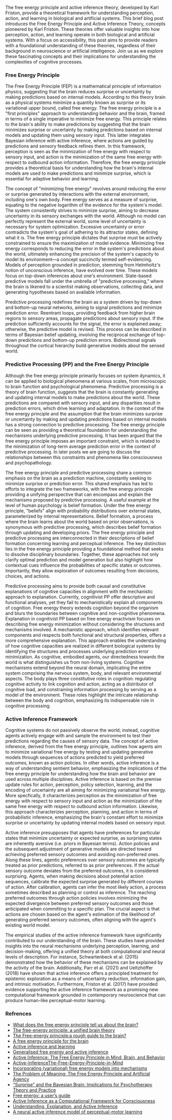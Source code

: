

The free energy principle and active inference theory, developed by Karl Friston, provide a theoretical framework for understanding perception, action, and learning in biological and artificial systems. This brief blog post introduces the Free Energy Principle and Active Inference Theory, concepts pioneered by Karl Friston. These theories offer valuable insights into how perception, action, and learning operate in both biological and artificial systems. With a focus on accessibility, this post aims to provide readers with a foundational understanding of these theories, regardless of their background in neuroscience or artificial intelligence. Join us as we explore these fascinating concepts and their implications for understanding the complexities of cognitive processes.

### Free Energy Principle

The Free Energy Principle (FEP) is a mathematical principle of information physics, suggesting that the brain reduces surprise or uncertainty by making predictions based on internal models. According to this theory brain as a physical systems minimize a quantity known as surprise or its variational upper bound, called free energy. The free energy principle is a "first principles" approach to understanding behavior and the brain, framed in terms of a single imperative to minimize free energy. This principle relates to the brain's ability to make predictions by suggesting that the brain minimizes surprise or uncertainty by making predictions based on internal models and updating them using sensory input. This latter integrates Bayesian inference with active inference, where actions are guided by predictions and sensory feedback refines them. In this framework, perception is seen as the minimization of free energy with respect to sensory input, and action is the minimization of the same free energy with respect to outbound action information. Therefore, the free energy principle provides a theoretical basis for understanding how the brain's internal models are used to make predictions and minimize surprise, which is essential for adaptive behavior and learning.

The concept of "minimizing free energy" revolves around reducing the error or surprise generated by interactions with the external environment, including one's own body. Free energy serves as a measure of surprise, equating to the negative logarithm of the evidence for the system's model. The system consistently strives to minimize surprise, aiming to decrease uncertainty in its sensory exchanges with the world. Although no model can perfectly represent the external world, some level of uncertainty is necessary for system optimization. Excessive uncertainty or error contradicts the system's goal of adhering to its attractor states, defining what it is. The free energy principle dictates that surprise must be actively constrained to ensure the maximization of model evidence. Minimizing free energy corresponds to reducing the error in the system's predictions about the world, ultimately enhancing the precision of the system's capacity to model its environment—a concept succinctly termed self-evidencing. Models of perception grounded in prediction, stemming from Helmholtz's notion of unconscious inference, have evolved over time. These models focus on top-down inferences about one's environment. State-based predictive models fall under the umbrella of "predictive processing," where the brain is likened to a scientist making observations, collecting data, and generating hypotheses based on available information.

Predictive processing redefines the brain as a system driven by top-down and bottom-up neural networks, aiming to signal predictions and minimize prediction error. Reentrant loops, providing feedback from higher brain regions to sensory areas, propagate predictions about sensory input. If the prediction sufficiently accounts for the signal, the error is explained away; otherwise, the predictive model is revised. This process can be described in terms of Bayesian belief updating, involving the reciprocal exchange of top-down predictions and bottom-up prediction errors. Bidirectional signals throughout the cortical hierarchy build generative models about the sensed world.


### Predictive Processing (PP) and the Free Energy Principle

Although the free energy principle primarily focuses on system dynamics, it can be applied to biological phenomena at various scales, from microscopic to brain function and psychological phenomena. Predictive processing is a theory of brain function, suggests that the brain is constantly generating and updating internal models to make predictions about the world. These predictions are compared with sensory input, and any disparities result in prediction errors, which drive learning and adaptation. In the context of the free energy principle and the assumption that the brain minimizes surprise or uncertainty by making and updating predictions based on internal models has a strong connection to predictive processing. The free energy principle can be seen as providing a theoretical foundation for understanding the mechanisms underlying predictive processing. It has been argued that the free energy principle imposes an important constraint, which is related to the minimization of long-term average prediction error in the context of predictive processing. In later posts we are going to discuss the relationships between this constraints and phenomena like consciousness and psychopathology.

The free energy principle and predictive processing share a common emphasis on the brain as a prediction machine, constantly seeking to minimize surprise or prediction error. This shared emphasis has led to efforts to integrate the two frameworks, with the free energy principle providing a unifying perspective that can encompass and explain the mechanisms proposed by predictive processing. A useful example at the level of human psychology is belief formation. Under the free energy principle, "beliefs" align with probability distributions over external states, parameterized by internal representations. Belief formation, a process where the brain learns about the world based on prior observations, is synonymous with predictive processing, which describes belief formation through updating and developing priors. The free energy principle and predictive processing are interconnected in their descriptions of belief formation concerning learning and perceptual inference. The key distinction lies in the free energy principle providing a foundational method that seeks to dissolve disciplinary boundaries. Together, these approaches not only clarify optimal prediction and model generation but also highlight how contextual cues influence the probabilities of specific states or outcomes. Importantly, they allow exploration of outcomes resulting from decisions, choices, and actions.

Predictive processing aims to provide both causal and constitutive explanations of cognitive capacities in alignment with the mechanistic approach to explanation. Currently, cognitivist PP offer descriptive and functional analyses, yet they fail to mechanistically explain all components of cognition. Free energy theory extends cognition beyond the organism and blurs the boundaries between cognitive and non-cognitive phenomena.  Explanation in cognitivist PP based on free energy enactivism focuses on describing free energy minimization without considering the structures and mechanisms involved. A mechanistic approach, which identifies relevant components and respects both functional and structural properties, offers a more comprehensive explanation. This approach enables the understanding of how cognitive capacities are realized in different biological systems by identifying the structures and processes underlying prediction error minimization. As cognitive, embodied agents, our directedness towards the world is what distinguishes us from non-living systems. Cognitive mechanisms extend beyond the neural domain, implicating the entire system comprising the nervous system, body, and relevant environmental aspects. The body plays three constitutive roles in cognition: regulating cognitive activity to link cognition and action, acting as a distributor of cognitive load, and constraining information processing by serving as a model of the environment. These roles highlight the intricate relationship between the body and cognition, emphasizing its indispensable role in cognitive processing.

### Active Inference Framework

Cognitive systems do not passively observe the world; instead, cognitive agents actively engage with and sample the environment to test their predictions regarding the causes of sensory data. The concept of active inference, derived from the free energy principle, outlines how agents aim to minimize variational free energy by testing and updating generative models through sequences of actions predicted to yield preferred outcomes, known as action policies. In other words, active inference is a way of understanding sentient behavior, emphasizing the implications of the free energy principle for understanding how the brain and behavior are used across multiple disciplines. Active inference is based on the premise update rules for action, perception, policy selection, learning, and the encoding of uncertainty are all aiming for minimizing variational free energy. More specfically, it characterizes perception as the minimization of free energy with respect to sensory input and action as the minimization of the same free energy with respect to outbound action information. Likewise, this approach characterizes perception, planning, and action in terms of probabilistic inference, emphasizing the brain's constant effort to minimize surprise or uncertainty by updating internal models based on sensory input. 

Active inference presupposes that agents have preferences for particular states that minimize uncertainty or expected surprise, as surprising states are inherently aversive (i.e. priors in Bayesian terms). Action policies and the subsequent adjustment of generative models are directed toward achieving preferred sensory outcomes and avoiding non-preferred ones. Along these lines, agentic preferences over sensory outcomes are typically treated as prior predictions, referred to as prior preferences. If the actual sensory outcome deviates from the preferred outcomes, it is considered surprising. Agents, when making decisions about potential action sequences, calibrate the expected surprise generated by different courses of action. After calibration, agents can infer the most likely action, a process sometimes described as planning or control as inference. The reaching preferred outcomes through action policies involves minimizing the expected divergence between preferred sensory outcomes and those anticipated when committing to a specific plan. The crucial aspect is that actions are chosen based on the agent's estimation of the likelihood of generating preferred sensory outcomes, often aligning with the agent's existing world model.

The empirical studies of the active inference framework have significantly contributed to our understanding of the brain. These studies have provided insights into the neural mechanisms underlying perception, learning, and decision-making, offering a unified theory at both computational and neural levels of description. For instance, Schwartenbeck et al. (2015) demonstrated how the behavior of these mechanisms can be explained by the activity of the brain. Additionally, Parr et al. (2021) and Ueltzhöffer (2018) have shown that active inference offers a principled treatment for epistemic exploration as a means of uncertainty reduction, information gain, and intrinsic motivation. Furthermore, Friston et al. (2017) have provided evidence supporting the active inference framework as a promising new computational framework grounded in contemporary neuroscience that can produce human-like perceptual-motor learning.


### Refrences

- [What does the free energy principle tell us about the brain?](https://gershmanlab.com/pubs/free_energy.pdf)
- [The free-energy principle: a unified brain theory ](https://www.uab.edu/medicine/cinl/images/KFriston_FreeEnergy_BrainTheory.pdf)
- [The Free-energy principle:a rough guide to the brain?](https://www.fil.ion.ucl.ac.uk/~karl/The%20free-energy%20principle%20-%20a%20rough%20guide%20to%20the%20brain.pdf) 
- [A free energy principle for the brain](https://www.fil.ion.ucl.ac.uk/~karl/A%20free%20energy%20principle%20for%20the%20brain.pdf)   
- [Active inference and learning](https://www.ncbi.nlm.nih.gov/pmc/articles/PMC5167251/)
- [Generalised free energy and active inference](https://link.springer.com/article/10.1007/s00422-019-00805-w)
- [Active Inference: The Free Energy Principle in Mind, Brain, and Behavior](https://direct.mit.edu/books/oa-monograph/5299/Active-InferenceThe-Free-Energy-Principle-in-Mind)
- [Active-InferenceThe-Free-Energy-Principle-in-Mind](https://direct.mit.edu/books/oa-monograph/5299/) 
- [Incorporating (variational) free energy models into mechanisms](https://link.springer.com/article/10.1007/s11229-023-04292-2) 
- [The Problem of Meaning: The Free Energy Principle and Artificial Agency](https://www.frontiersin.org/articles/10.3389/fnbot.2022.844773) 
- [“Surprise” and the Bayesian Brain: Implications for Psychotherapy Theory and Practice](https://www.frontiersin.org/articles/10.3389/fpsyg.2019.00592) 
- [Free energy: a user’s guide](https://link.springer.com/article/10.1007/s10539-022-09864-z)
- [Active Inference as a Computational Framework for Consciousness](https://link.springer.com/article/10.1007/s13164-021-00579-w) 
- [Understanding, Explanation, and Active Inference](https://www.frontiersin.org/articles/10.3389/fnsys.2021.772641/full)
- [A neural active inference model of perceptual-motor learning ](https://www.frontiersin.org/articles/10.3389/fncom.2023.1099593/full) 
  


